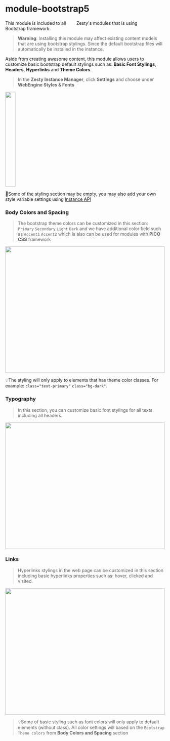 # module-bootstrap5

This module is included to all <img src="https://brand.zesty.io/zesty-io-logo.svg" style="margin-left:10px" width="15" height="15" alr="Zesty Logo"> Zesty's modules
that is using <img src="https://user-images.githubusercontent.com/55866499/217280250-1392ec17-2d71-4f8b-ae17-6a782a992b43.png" style="margin-left:10px" width="15" height="15" alr="Zesty Logo"> Bootstrap framework.

> **Warning**: Installing this module may affect existing content models that are using bootstrap stylings. Since the default bootstrap files will automatically be installed in the instance.

Aside from creating awesome content, this module allows users to customize basic bootstrap default stylings such as: **Basic Font Stylings**, **Headers**, **Hyperlinks** and **Theme Colors**.

> In the **Zesty Instance Manager**, click **Settings** and choose under **WebEngine Styles & Fonts**

<img src="https://user-images.githubusercontent.com/55866499/217253593-51bdb961-5466-4d8d-85a2-56e113b393c5.png" width="25%" height="300">
<br>

📝Some of the styling section may be [empty](https://user-images.githubusercontent.com/55866499/217271136-dafc9539-c807-4dc5-af81-30b0381f58e5.png), you may also add your own style variable settings using [Instance API](https://instances-api.zesty.org/#e90fa093-5d07-4ddb-a854-e1ec15701f47)

### Body Colors and Spacing
> The bootstrap theme colors can be customized in this section: 
`Primary` `Secondary` `Light` `Dark` and we have additional color field such as `Accent1` `Accent2` which is also can be used for modules with **PICO CSS** framework

<img src="https://user-images.githubusercontent.com/55866499/217267661-e4d32bd6-e63f-45f6-9eb0-c90ad779a8de.png" width="100%" height="400">
 
💡The styling will only apply to elements that has theme color classes. For example:  `class="text-primary"` `class="bg-dark"`.  

### Typography
> In this section, you can customize basic font stylings for all texts including all headers. 

<img src="https://user-images.githubusercontent.com/55866499/217271679-2ac71ae0-2ceb-42bc-9a28-311b77284925.png" width="100%" height="400">


### Links
> Hyperlinks stylings in the web page can be customized in this section including basic hyperlinks properties such as: hover, clicked and visited.

<img src="https://user-images.githubusercontent.com/55866499/217314083-f7978774-e296-4c31-b7f0-aff2b17f5768.png" width="100%" height="400">


>💡Some of basic styling such as font colors will only apply to default elements (without class). 
 > All color settings will based on the `Bootstrap Theme colors` from **Body Colors and Spacing** section

